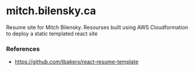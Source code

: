 # mitch.bilensky.ca

Resume site for Mitch Bilensky. Resourses built using AWS Cloudformation to deploy a static templated react site

### References
 - https://github.com/tbakerx/react-resume-template